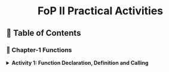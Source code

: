 <a name="readme-top"></a>

<div align="center">
  <h1><b> FoP II Practical Activities </b></h1>
</div>


## 📗 Table of Contents

### 📖 Chapter-1 Functions

  <details>
    <summary><b>Activity 1: Function Declaration, Definition and Calling<b></summary>
      <ul>
        <li><a href="./Chapter-1 Activities/README.md">Summary Note</a></li>
        <li><a href="./Chapter-1 Activities/Activity-1.cpp">Example Code 1</a></li>
        <li><a href="./Chapter-1 Activities/Activity-2.cpp">Example Code 2</a></li>
      </ul>
  </details>

